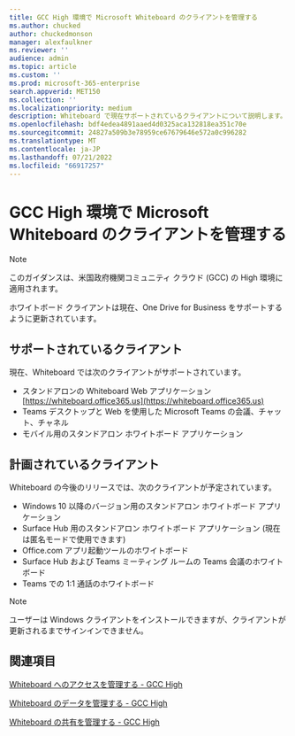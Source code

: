 ```yaml
---
title: GCC High 環境で Microsoft Whiteboard のクライアントを管理する
ms.author: chucked
author: chuckedmonson
manager: alexfaulkner
ms.reviewer: ''
audience: admin
ms.topic: article
ms.custom: ''
ms.prod: microsoft-365-enterprise
search.appverid: MET150
ms.collection: ''
ms.localizationpriority: medium
description: Whiteboard で現在サポートされているクライアントについて説明します。
ms.openlocfilehash: bdf4edea4891aaed4d0325aca132818ea351c70e
ms.sourcegitcommit: 24827a509b3e78959ce67679646e572a0c996282
ms.translationtype: MT
ms.contentlocale: ja-JP
ms.lasthandoff: 07/21/2022
ms.locfileid: "66917257"
---
```

# <a name="manage-clients-for-microsoft-whiteboard-in-gcc-high-environments"></a>GCC High 環境で Microsoft Whiteboard のクライアントを管理する

>[!NOTE]
> このガイダンスは、米国政府機関コミュニティ クラウド (GCC) の High 環境に適用されます。

ホワイトボード クライアントは現在、One Drive for Business をサポートするように更新されています。

## <a name="clients-supported"></a>サポートされているクライアント

現在、Whiteboard では次のクライアントがサポートされています。

- スタンドアロンの Whiteboard Web アプリケーション [https://whiteboard.office365.us](https://whiteboard.office365.us)
- Teams デスクトップと Web を使用した Microsoft Teams の会議、チャット、チャネル
- モバイル用のスタンドアロン ホワイトボード アプリケーション

## <a name="clients-planned"></a>計画されているクライアント

Whiteboard の今後のリリースでは、次のクライアントが予定されています。

- Windows 10 以降のバージョン用のスタンドアロン ホワイトボード アプリケーション
- Surface Hub 用のスタンドアロン ホワイトボード アプリケーション (現在は匿名モードで使用できます)
- Office.com アプリ起動ツールのホワイトボード
- Surface Hub および Teams ミーティング ルームの Teams 会議のホワイトボード
- Teams での 1:1 通話のホワイトボード

>[!NOTE]
> ユーザーは Windows クライアントをインストールできますが、クライアントが更新されるまでサインインできません。

## <a name="see-also"></a>関連項目

[Whiteboard へのアクセスを管理する - GCC High](manage-whiteboard-access-gcc-high.md)

[Whiteboard のデータを管理する - GCC High](manage-data-gcc-high.md)

[Whiteboard の共有を管理する - GCC High](manage-sharing-gcc-high.md)